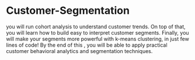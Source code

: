 # Customer-Segmentation
you will run cohort analysis to understand customer trends. On top of that, you will learn how to build easy to interpret customer segments. Finally, you will make your segments more powerful with k-means clustering, in just few lines of code! By the end of this , you will be able to apply practical customer behavioral analytics and segmentation techniques.
